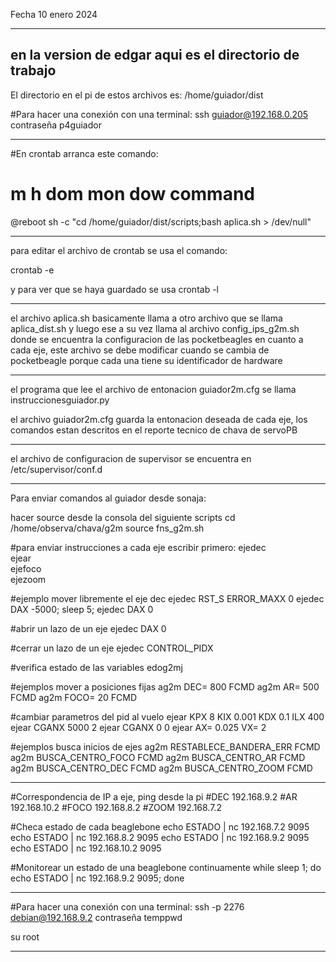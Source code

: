 Fecha   10 enero 2024

*****************

## en la version de edgar aqui es el directorio de trabajo
El directorio en el pi de estos archivos es: /home/guiador/dist

#Para hacer una conexión con una terminal:
ssh guiador@192.168.0.205
contraseña p4guiador

*****************

#En crontab arranca este comando:
# m h  dom mon dow   command
@reboot         sh -c "cd /home/guiador/dist/scripts;bash aplica.sh > /dev/null"

*****************
para editar el archivo de crontab se usa el comando:

crontab -e

y para ver que se haya guardado se usa
crontab -l

*****************

el archivo aplica.sh basicamente llama a otro archivo que se llama aplica_dist.sh y luego ese a su vez llama al archivo config_ips_g2m.sh
donde se encuentra la configuracion de las pocketbeagles en cuanto a cada eje, este archivo se debe modificar cuando se cambia
de pocketbeagle porque cada una tiene su identificador de hardware

*****************

el programa que lee el archivo de entonacion guiador2m.cfg se llama instruccionesguiador.py

el archivo guiador2m.cfg guarda la entonacion deseada de cada eje, los comandos estan descritos en el reporte tecnico de chava de servoPB

*****************

el archivo de configuracion de supervisor se encuentra en
/etc/supervisor/conf.d

*****************

Para enviar comandos al guiador desde sonaja:

hacer source desde la consola del siguiente scripts
cd /home/observa/chava/g2m
source fns_g2m.sh

#para enviar instrucciones a cada eje escribir primero:
ejedec  
ejear  
ejefoco  
ejezoom

#ejemplo mover libremente el eje dec
ejedec RST_S ERROR_MAXX 0
ejedec DAX -5000; sleep 5; ejedec DAX 0

#abrir un lazo de un eje
ejedec DAX 0

#cerrar un lazo de un eje
ejedec CONTROL_PIDX

#verifica estado de las variables
edog2mj

#ejemplos mover a posiciones fijas
ag2m DEC= 800  FCMD
ag2m AR= 500  FCMD
ag2m FOCO= 20  FCMD

#cambiar parametros del pid al vuelo
ejear KPX 8 KIX 0.001 KDX 0.1 ILX 400
ejear CGANX 5000 2
ejear CGANX 0 0
ejear AX= 0.025 VX= 2

#ejemplos busca inicios de ejes
ag2m RESTABLECE_BANDERA_ERR  FCMD
ag2m BUSCA_CENTRO_FOCO  FCMD
ag2m BUSCA_CENTRO_AR  FCMD
ag2m BUSCA_CENTRO_DEC  FCMD
ag2m BUSCA_CENTRO_ZOOM  FCMD

*****************

#Correspondencia de IP a eje, ping desde la pi
#DEC	192.168.9.2
#AR	    192.168.10.2
#FOCO	192.168.8.2
#ZOOM	192.168.7.2


#Checa estado de cada beaglebone
echo ESTADO | nc 192.168.7.2 9095
echo ESTADO | nc 192.168.8.2 9095
echo ESTADO | nc 192.168.9.2 9095
echo ESTADO | nc 192.168.10.2 9095

#Monitorear un estado de una beaglebone continuamente
while sleep 1; do echo ESTADO | nc 192.168.9.2 9095; done

*****************

#Para hacer una conexión con una terminal:
ssh -p 2276 debian@192.168.9.2 
contraseña temppwd

su
root

*****************

